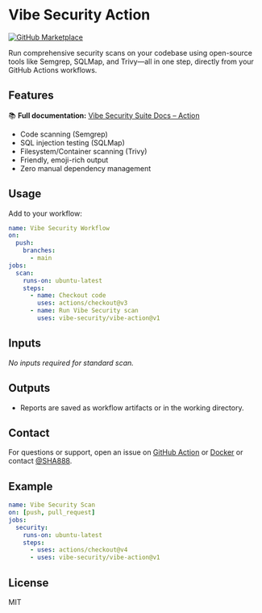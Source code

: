 # Vibe Security Action
[![GitHub Marketplace](https://img.shields.io/badge/Marketplace-Vibe%20Security%20Action-blue?logo=github)](https://github.com/marketplace/actions/vibe-security)

Run comprehensive security scans on your codebase using open-source tools like Semgrep, SQLMap, and Trivy—all in one step, directly from your GitHub Actions workflows.

## Features

📚 **Full documentation:** [Vibe Security Suite Docs – Action](https://vibe-security.github.io/vibe-security-suite/docs/action)

- Code scanning (Semgrep)
- SQL injection testing (SQLMap)
- Filesystem/Container scanning (Trivy)
- Friendly, emoji-rich output
- Zero manual dependency management

## Usage
Add to your workflow:
```yaml
name: Vibe Security Workflow
on:
  push:
    branches:
      - main
jobs:
  scan:
    runs-on: ubuntu-latest
    steps:
      - name: Checkout code
        uses: actions/checkout@v3
      - name: Run Vibe Security scan
        uses: vibe-security/vibe-action@v1
```

## Inputs
_No inputs required for standard scan._

## Outputs
- Reports are saved as workflow artifacts or in the working directory.

## Contact
For questions or support, open an issue on [GitHub Action](https://github.com/vibe-security/vibe-action) or [Docker](https://github.com/vibe-security/vibe-docker) or contact [@SHA888](https://github.com/SHA888).

## Example
```yaml
name: Vibe Security Scan
on: [push, pull_request]
jobs:
  security:
    runs-on: ubuntu-latest
    steps:
      - uses: actions/checkout@v4
      - uses: vibe-security/vibe-action@v1
```

## License
MIT
